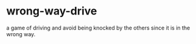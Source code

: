# wrong-way-drive
a game  of driving and avoid being knocked by the others since it is in the wrong way.
